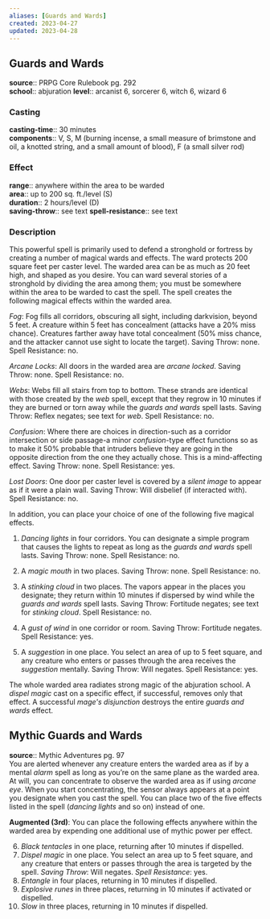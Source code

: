 ```yaml
---
aliases: [Guards and Wards]
created: 2023-04-27
updated: 2023-04-28
---
```


## Guards and Wards

**source**:: PRPG Core Rulebook pg. 292  
**school**:: abjuration
**level**:: arcanist 6, sorcerer 6, witch 6, wizard 6

### Casting

**casting-time**:: 30 minutes  
**components**:: V, S, M (burning incense, a small measure of brimstone and oil, a knotted string, and a small amount of blood), F (a small silver rod)

### Effect

**range**:: anywhere within the area to be warded  
**area**:: up to 200 sq. ft./level (S)  
**duration**:: 2 hours/level (D)  
**saving-throw**:: see text
**spell-resistance**:: see text

### Description

This powerful spell is primarily used to defend a stronghold or fortress by creating a number of magical wards and effects. The ward protects 200 square feet per caster level. The warded area can be as much as 20 feet high, and shaped as you desire. You can ward several stories of a stronghold by dividing the area among them; you must be somewhere within the area to be warded to cast the spell. The spell creates the following magical effects within the warded area.  
  
*Fog*: Fog fills all corridors, obscuring all sight, including darkvision, beyond 5 feet. A creature within 5 feet has concealment (attacks have a 20% miss chance). Creatures farther away have total concealment (50% miss chance, and the attacker cannot use sight to locate the target). Saving Throw: none. Spell Resistance: no.  
  
*Arcane Locks*: All doors in the warded area are *arcane locked*. Saving Throw: none. Spell Resistance: no.  
  
*Webs*: Webs fill all stairs from top to bottom. These strands are identical with those created by the *web* spell, except that they regrow in 10 minutes if they are burned or torn away while the *guards and wards* spell lasts. Saving Throw: Reflex negates; see text for *web*. Spell Resistance: no.  
  
*Confusion*: Where there are choices in direction-such as a corridor intersection or side passage-a minor *confusion*-type effect functions so as to make it 50% probable that intruders believe they are going in the opposite direction from the one they actually chose. This is a mind-affecting effect. Saving Throw: none. Spell Resistance: yes.  
  
*Lost Doors*: One door per caster level is covered by a *silent image* to appear as if it were a plain wall. Saving Throw: Will disbelief (if interacted with). Spell Resistance: no.  
  
In addition, you can place your choice of one of the following five magical effects.  
  
1. *Dancing lights* in four corridors. You can designate a simple program that causes the lights to repeat as long as the *guards and wards* spell lasts. Saving Throw: none. Spell Resistance: no.  
  
2. A *magic mouth* in two places. Saving Throw: none. Spell Resistance: no.  
  
3. A *stinking cloud* in two places. The vapors appear in the places you designate; they return within 10 minutes if dispersed by wind while the *guards and wards* spell lasts. Saving Throw: Fortitude negates; see text for *stinking cloud*. Spell Resistance: no.  
  
4. A *gust of wind* in one corridor or room. Saving Throw: Fortitude negates. Spell Resistance: yes.  
  
5. A *suggestion* in one place. You select an area of up to 5 feet square, and any creature who enters or passes through the area receives the *suggestion* mentally. Saving Throw: Will negates. Spell Resistance: yes.  
  
The whole warded area radiates strong magic of the abjuration school. A *dispel magic* cast on a specific effect, if successful, removes only that effect. A successful *mage's disjunction* destroys the entire *guards and wards* effect.

## Mythic Guards and Wards

**source**:: Mythic Adventures pg. 97  
You are alerted whenever any creature enters the warded area as if by a mental *alarm* spell as long as you’re on the same plane as the warded area. At will, you can concentrate to observe the warded area as if using *arcane eye*. When you start concentrating, the sensor always appears at a point you designate when you cast the spell. You can place two of the five effects listed in the spell (*dancing lights* and so on) instead of one.  
  
**Augmented (3rd)**: You can place the following effects anywhere within the warded area by expending one additional use of mythic power per effect.  
  
6. *Black tentacles* in one place, returning after 10 minutes if dispelled.  
7. *Dispel magic* in one place. You select an area up to 5 feet square, and any creature that enters or passes through the area is targeted by the spell. *Saving Throw*: Will negates. *Spell Resistance*: yes.  
8. *Entangle* in four places, returning in 10 minutes if dispelled.  
9. *Explosive runes* in three places, returning in 10 minutes if activated or dispelled.  
10. *Slow* in three places, returning in 10 minutes if dispelled.
